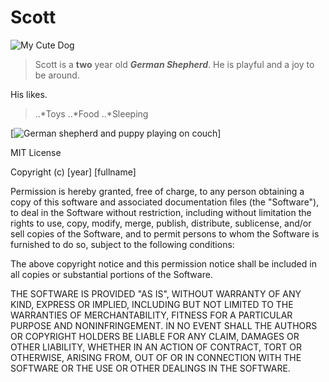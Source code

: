 # Scott

![My Cute Dog](https://s-media-cache-ak0.pinimg.com/236x/18/e2/3a/18e23a696845b940400ac314867d1186.jpg)

>Scott is a **two** year old ***German Shepherd***.
>He is playful and a joy to be around.

His likes.

>..*Toys
>..*Food
>..*Sleeping

[![German shepherd and puppy playing on couch](https://www.youtube.com/watch?v=2kWupMxAmDA)]






MIT License

Copyright (c) [year] [fullname]

Permission is hereby granted, free of charge, to any person obtaining a copy
of this software and associated documentation files (the "Software"), to deal
in the Software without restriction, including without limitation the rights
to use, copy, modify, merge, publish, distribute, sublicense, and/or sell
copies of the Software, and to permit persons to whom the Software is
furnished to do so, subject to the following conditions:

The above copyright notice and this permission notice shall be included in all
copies or substantial portions of the Software.

THE SOFTWARE IS PROVIDED "AS IS", WITHOUT WARRANTY OF ANY KIND, EXPRESS OR
IMPLIED, INCLUDING BUT NOT LIMITED TO THE WARRANTIES OF MERCHANTABILITY,
FITNESS FOR A PARTICULAR PURPOSE AND NONINFRINGEMENT. IN NO EVENT SHALL THE
AUTHORS OR COPYRIGHT HOLDERS BE LIABLE FOR ANY CLAIM, DAMAGES OR OTHER
LIABILITY, WHETHER IN AN ACTION OF CONTRACT, TORT OR OTHERWISE, ARISING FROM,
OUT OF OR IN CONNECTION WITH THE SOFTWARE OR THE USE OR OTHER DEALINGS IN THE
SOFTWARE.
